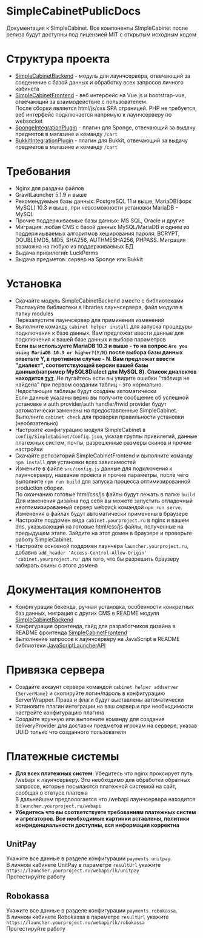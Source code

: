 # SimpleCabinetPublicDocs
Документация к SimpleCabinet. Все компоненты SImpleCabinet после релиза будут доступны под лицензией MIT с открытым исходным кодом  
# Структура проекта
- [SimpleCabinetBackend](https://github.com/SimpleCabinet/SimpleCabinetBackend) - модуль для лаунчсервера, отвечающий за соеденение с базой данных и обработку всех запросов личного кабинета
- [SimpleCabinetFrontend](https://github.com/SimpleCabinet/SimpleCabinetFrontend) - веб интерфейс на Vue.js и bootstrap-vue, отвечающий за взаимодействие с пользователем.  
После сборки является html/js/css SPA страницей. PHP не требуется, веб интерфейс подключается напрямую к лаунчсерверу по websocket
- [SpongeIntegrationPlugin](https://github.com/SimpleCabinet/SpongeIntegrationPlugin) - плагин для Sponge, отвечающий за выдачу предметов в магазине и команду `/cart`
- [BukkitIntegrationPlugin](https://github.com/SimpleCabinet/BukkitIntegrationPlugin) - плагин для Bukkit, отвечающий за выдачу предметов в магазине и команду `/cart`
# Требования
- Nginx для раздачи файлов
- GravitLauncher 5.1.9 и выше
- Рекомендуемые базы данных: PostgreSQL 11 и выше, MariaDB(форк MySQL) 10.3 и выше, при невозможности установки MariaDB - MySQL
- Прочие поддерживаемые базы данных: MS SQL, Oracle и другие
- Миграция: любая CMS с базой данных MySQL/MariaDB и одним из поддержиываемых алгоритмов хеширования пароля: BCRYPT, DOUBLEMD5, MD5, SHA256, AUTHMESHA256, PHPASS. Миграция возможна на любую из поддерживаемых БД
- Выдача привилегий: LuckPerms
- Выдача предметов: сервер на Sponge или Bukkit
# Установка
- Скачайте модуль SimpleCabinetBackend вместе с библиотеками  
Распакуйте библиотеки в libraries лаунчсервера, файл модуля в папку modules  
Перезапустите лаунчсервер для приминения изменений
- Выполните команду `cabinet helper install` для запуска процедуры подключения к базе данных. Вам предложат ввести данные для подключения к вашей базе данных и выбора параметров  
**Если вы используете MariaDB 10.3 и выше - то на вопрос `Are you using MariaDB 10.3 or higher?(Y/N)` после выбора базы данных ответьте Y, в противном случае - N. Вам предложат ввести "диалект", соответствующей версии вашей базы данных(например MySQL8Dialect для MySQL 8). Список диалектов находится [тут](https://github.com/SimpleCabinet/SimpleCabinetBackend#%D1%81%D0%BF%D0%B8%D1%81%D0%BE%D0%BA-%D0%B4%D0%B8%D0%B0%D0%BB%D0%B5%D0%BA%D1%82%D0%BE%D0%B2-%D0%B4%D0%BB%D1%8F-mysql-%D0%B8-mariadb)**. Не пугайтесь если вы увидите ошибки "таблица не найдена" при первом создании таблиц - это нормально. Недостающие таблицы будут созданы автоматически    
Если данные указаны верно вы получите сообщение об успешной установке и auth provider/auth handler/hwid provider будут автоматически заменены на предоставленные SimpleCabinet.  
Выполните `cabinet check` для проверки правильности установки (необязательно)
- Настройте конфигурацию модуля SimpleCabinet в `config/SimpleCabinet/Config.json`, указав группы привилегий, данные платежных систем, почты, разрешенные размеры скинов и прочие настройки
- Скачайте репозиторий SimpleCabinetFrontend и выполните команду `npm install` для установки всех зависимостей
- Измените в файле `src/config.js` данные для подключения к лаунчсерверу, название проекта и прочие параметры, после чего выполните `npm run build` для запуска процесса оптимизированной production сборки.  
По окончанию готовые html/css/js файлы будут лежать в папке `build`  
Для изменения дизайна под себя вы можете запустить отладочный неоптимизированный сервер webpack командой `npm run serve`. Изменения в файлах будут автоматически применены в браузере
- Настройте поддомен вида `cabinet.yourproject.ru` в nginx и вашем dns, указывающий на готовые html/css/js файлы, полученные на предыдущем этапе. Зайдите на этот домен в браузере и проверьте работу SimpleCabinet.
- Настройте основной поддомен лаунчера `launcher.yourproject.ru`, добавив `add_header 'Access-Control-Allow-Origin' 'cabinet.yourproject.ru'` для того, что бы разрешить браузеру забирать скины с этого домена
# Документация компонентов
- Конфигурация бекенда, ручная установка, особенности конкретных баз данных, миграция с других CMS в README модуля [SimpleCabinetBackend](https://github.com/SimpleCabinet/SimpleCabinetBackend)
- Конфигурация фронтенда, гайд для разработчиков дизайна в README фронтенда [SimpleCabinetFrontend](https://github.com/SimpleCabinet/SimpleCabinetFrontend)
- Выполнение запросов к лаунчсерверу на JavaScript в README библиотеки [JavaScriptLauncherAPI](https://github.com/GravitLauncher/JavaScriptLauncherAPI)
# Привязка сервера
- Создайте аккаунт сервера командой `cabinet helper addserver {ServerName}` и скопируйте логин/пароль в конфигурацию ServerWrapper. Права и флаги будут выставлены автоматически
- Установите плагин интеграции на ваш сервер и при необходимости настройте конфигурацию плагина
- Создайте вручную или выполните команду для создания deliveryProvider для доставки предметов игрокам на сервере, указав UUID только что созданного пользователя
# Платежные системы
- **Для всех платежных систем**: Убедитесь что nginx проксирует путь /webapi к лаунчсерверу. Это необходимо для обработки обратных запросов, которые посылаются платежной системой на сайт, сообщая о статусе платежа  
В дальнейшем предпологается что /webapi лаунчсервера находится в `launcher.yourproject.ru/webapi`
- **Убедитесь что вы соответствуете требованиям платежных систем и агрегаторов. Все необходимые картинки вставлены, политики конфиденциальности доступны, вся информация корректна**
## UnitPay
Укажите все данные в разделе конфигурации `payments.unitpay`.  
В личном кабинете UnitPay в параметре `resultUrl` укажите `https://launcher.yourproject.ru/webapi/lk/unitpay`  
Протестируйте работу
## Robokassa
Укажите все данные в разделе конфигурации `payments.robokassa`.  
В личном кабинете Robokassa в параметре `resultUrl` укажите `https://launcher.yourproject.ru/webapi/lk/robokassa`  
Протестируйте работу
